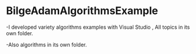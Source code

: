 # BilgeAdamAlgorithmsExample

-I developed variety algorithms examples with Visual Studio , All topics in its own folder.

-Also algorithms in its own folder.
